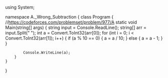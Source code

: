 
using System;
 
namespace A._Wrong_Subtraction
{
    class Program
    {
        //https://codeforces.com/problemset/problem/977/A
        static void Main(string[] args)
        {
            string input = Console.ReadLine();
            string[] arr = input.Split(" ");
            int a = Convert.ToInt32(arr[0]);
            for (int i = 0; i < Convert.ToInt32(arr[1]); i++)
            {
                if (a % 10 == 0)
                {
                    a = a / 10;
                }
                else
                {
                    a = a - 1;
                }
            }
 
            Console.WriteLine(a);
        }
    }
}